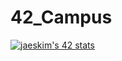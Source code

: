 # 42_Campus

[![jaeskim's 42 stats](https://badge42.herokuapp.com/api/stats/rbeltran?privacyEmail=true)](https://github.com/JaeSeoKim/badge42)
